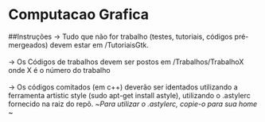 # Computacao Grafica
##Instruções
-> Tudo que não for trabalho (testes, tutoriais, códigos pré-mergeados) devem estar em /TutoriaisGtk. 
<br><br>
-> Os Códigos de trabalhos devem ser postos em /Trabalhos/TrabalhoX onde X é o número do trabalho
<br><br>
-> Os códigos comitados (em c++) deverão ser identados utilizando a ferramenta artistic style (sudo apt-get install astyle), utilizando o .astylerc fornecido na raiz do repô. ~*Para utilizar o .astylerc, copie-o para sua home* ~
